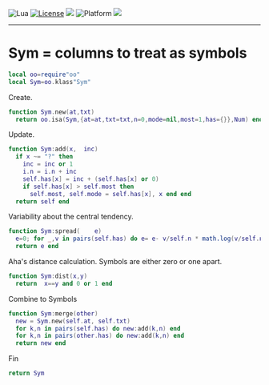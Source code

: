 
<img alt="Lua" src="https://img.shields.io/badge/lua-v5.4-blue">&nbsp;<a 
href="https://github.com/timm/keys/blob/master/LICENSE.md"><img
alt="License" src="https://img.shields.io/badge/license-unlicense-red"></a> <img
src="https://img.shields.io/badge/purpose-ai%20,%20se-blueviolet"> <img
alt="Platform" src="https://img.shields.io/badge/platform-osx%20,%20linux-lightgrey"> <a
href="https://github.com/timm/keys/actions"><img
src="https://github.com/timm/keys/actions/workflows/unit-test.yml/badge.svg"></a>

<hr>

# Sym = columns to treat as symbols

```lua
local oo=require"oo"
local Sym=oo.klass"Sym"
```
Create.

```lua
function Sym.new(at,txt) 
  return oo.isa(Sym,{at=at,txt=txt,n=0,mode=nil,most=1,has={}},Num) end
```
Update.

```lua
function Sym:add(x,  inc) 
  if x ~= "?" then
    inc = inc or 1
    i.n = i.n + inc
    self.has[x] = inc + (self.has[x] or 0) 
    if self.has[x] > self.most then
      self.most, self.mode = self.has[x], x end end 
  return self end
```
Variability about the central tendency.

```lua
function Sym:spread(    e) 
  e=0; for _,v in pairs(self.has) do e= e- v/self.n * math.log(v/self.n,2) end
  return e end
```
Aha's distance calculation. Symbols are either zero or one apart.

```lua
function Sym:dist(x,y) 
  return  x==y and 0 or 1 end
```
Combine to Symbols

```lua
function Sym:merge(other)
  new = Sym.new(self.at, self.txt)
  for k,n in pairs(self.has) do new:add(k,n) end
  for k,n in pairs(other.has) do new:add(k,n) end
  return new end
```
Fin

```lua
return Sym

```
